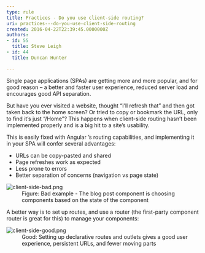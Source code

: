 ```yaml
---
type: rule
title: Practices - Do you use client-side routing?
uri: practices---do-you-use-client-side-routing
created: 2016-04-22T22:39:45.0000000Z
authors:
- id: 55
  title: Steve Leigh
- id: 44
  title: Duncan Hunter

---
```




<span class='intro'> <p class="p1">Single page applications (SPAs) are getting more and more popular, and for good reason – a better and faster user experience, reduced server load and encourages good API separation.<br></p><p class="p1">But have you ever visited a website, thought “I’ll refresh that” and then got taken back to the home screen? Or tried to copy or bookmark the URL, only to find it’s just “/Home”? This happens when client-side routing hasn’t been implemented&#160;properly and is a big hit to a site’s usability.</p> </span>

<p>This is easily fixed with Angular ’s routing capabilities, and implementing it in your SPA will confer several advantages&#58;</p><ul><li>URLs can be copy-pasted and shared</li><li>Page refreshes work as expected</li><li>Less prone to errors</li><li>Better separation of concerns (navigation vs page state)&#160;</li></ul><dl class="badImage"><dt> <img src="client-side-bad.png" alt="client-side-bad.png" /> </dt><dd>Figure&#58; Bad example - The blog post component is choosing components based on the state of the component</dd></dl><p>A better way is to set up routes, and use a router (the first-party component router is great for this) to manage your components&#58;</p><dl class="goodImage"><dt> <img src="client-side-good.png" alt="client-side-good.png" /> <br>
   </dt><dd>Good&#58; Setting up declarative routes and outlets gives a good user experience, persistent URLs, ​and fewer moving parts </dd></dl>


